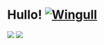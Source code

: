 # Hullo! [![Wingull](https://img.pokemondb.net/sprites/black-white/anim/normal/wingull.gif)](https://pokemondb.net/pokedex/wingull)

<img align = "center" src = "https://github-readme-stats.vercel.app/api?username=RedInJapanese&show_icons=true&theme=tokyonight&layout=compact" />

<img align = "center" src = "https://github-readme-stats.vercel.app/api/top-langs/?username=RedInJapanese&exclude_repo=ASDF&hide=javascript,html,css,makefile&layout=compact&theme=tokyonight"/>
